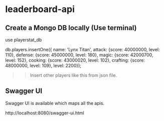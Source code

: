 # leaderboard-api

Create a Mongo DB locally (Use terminal)
-------------------------

use playerstat_db

db.players.insertOne({ name: 'Lynx Titan', attack: {score: 40000000, level: 110}, defense: {score: 45000000, level: 180}, magic: {score: 42000700, level: 152}, cooking: {score: 43000020, level: 102}, crafting: {score: 48000000, level: 109}, level: 2200});


>> Insert other players like this from json file.

Swagger UI
----------

Swagger UI is available which maps all the apis.

http://localhost:8080/swagger-ui.html
